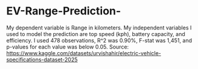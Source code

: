 # EV-Range-Prediction-

My dependent variable is Range in kilometers. My independent variables I used to model the prediction are top speed (kph), battery capacity, and efficiency. I used 478 observations, R^2 was 0.90%, F-stat was 1,451, and p-values for each value was below 0.05.
Source: https://www.kaggle.com/datasets/urvishahir/electric-vehicle-specifications-dataset-2025
